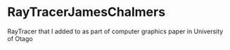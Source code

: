 # RayTracerJamesChalmers

RayTracer that I added to as part of computer graphics paper in University of Otago
